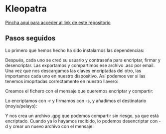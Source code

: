 # Kleopatra

[Pincha aqui para acceder al link de este repositorio](https://github.com/pelahumi/Kleopatra.git)

## Pasos seguidos
Lo primero que hemos hecho ha sido instalarnos las dependencias:



Después, cada uno se creó su usuario y contraseña para encriptar, firmar y desencriptar. Las exportamos y compartimos ese archivo .asc por email. Una vez que nos descargamos las claves encriptadas del otro, las importamos cada uno en nuestro dispositivo. Así podemos ver si las tenemos imoprtadas correctamente en nuestro llavero:



Creamos el fichero con el mensaje que queremos encriptar y compartir:



Lo encriptamos con -r y firmamos con -s, y añadimos el destinatario (moyis/pelayo):



Y nos crea un archivo .gpg que podemos compartir sin riesgo, ya que está encriptado. Cuando ya lo hayamos recibido, lo podemos desencriptar con -d y crear un nuevo archivo con el mensaje:


